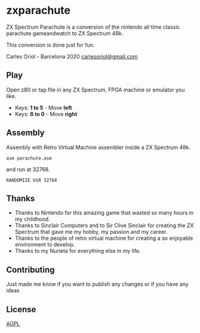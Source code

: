 # zxparachute

ZX Spectrum Parachute is a conversion of the nintendo all time classic parachute gameandwatch to ZX Spectrum 48k.

This conversion is done just for fun.


Carles Oriol - Barcelona 2020
carlesoriol@gmail.com

## Play

Open z80 or tap file in any ZX Spectrum, FPGA machine or emulator you like.

* Keys: **1 to 5** - Move **left** 
* Keys: **6 to 0** - Move **right**


## Assembly

Assembly with Retro Virtual Machine assembler inside a ZX Spectrum 48k.

```
asm parachute.asm
```

and run at 32768.

```
RANDOMIZE USR 32768
```

## Thanks

* Thanks to Nintendo for this amazing game that wasted so many hours in my childhood.
* Thanks to Sinclair Computers and to Sir Clive Sinclair for creating the ZX Spectrum that gave me my hobby, my passion and my career.
* Thanks to the people of retro virtual machine for creating a so enjoyable environment to develop.
* Thanks to my Nurieta for everything else in my life.

## Contributing
Just made me know if you want to publish any changes or if you have any ideas

## License
[AGPL](https://choosealicense.com/licenses/agpl/)
